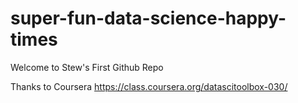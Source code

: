 # super-fun-data-science-happy-times
Welcome to Stew's First Github Repo

Thanks to Coursera
https://class.coursera.org/datascitoolbox-030/
